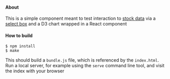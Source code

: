 #### About

This is a simple component meant to test interaction to [stock
data](http://quandl.com/) via a [select
box](http://jedwatson.github.io/react-select/) and a D3 chart wrapped
in a React component

#### How to build

    $ npm install
    $ make

This should build a `bundle.js` file, which is referenced by the
`index.html`. Run a local server, for example using the `serve`
command line tool, and visit the index with your browser
